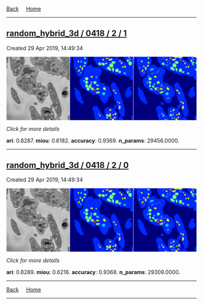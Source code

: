 
[Back](..)&nbsp;&nbsp;&nbsp;&nbsp;&nbsp;[Home](https://leapmanlab.github.io/snapshots)

---

<div class="summary"><a href="1"><h2>random_hybrid_3d / 0418 / 2 / 1</h2></a><p>Created 29 Apr 2019, 14:49:34
</p><a href="1"><img src="1/media/summary.png" align="center"></a><p>
<i>Click for more details</i>
</p></div>

**ari**: 0.8287. **miou**: 0.6182. **accuracy**: 0.9369. **n_params**: 29456.0000. 

---

<div class="summary"><a href="0"><h2>random_hybrid_3d / 0418 / 2 / 0</h2></a><p>Created 29 Apr 2019, 14:49:34
</p><a href="0"><img src="0/media/summary.png" align="center"></a><p>
<i>Click for more details</i>
</p></div>

**ari**: 0.8289. **miou**: 0.6216. **accuracy**: 0.9368. **n_params**: 29309.0000. 

---

[Back](..)&nbsp;&nbsp;&nbsp;&nbsp;&nbsp;[Home](https://leapmanlab.github.io/snapshots)

---